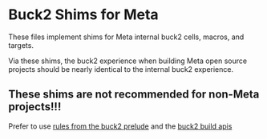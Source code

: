 # Buck2 Shims for Meta

These files implement shims for Meta internal buck2 cells, macros, and targets.

Via these shims, the buck2 experience when building Meta open source projects
should be nearly identical to the internal buck2 experience.

## These shims are not recommended for non-Meta projects!!!

Prefer to use [rules from the buck2 prelude](https://buck2.build/docs/prelude/globals/)
and the [buck2 build apis](https://buck2.build/docs/api/build/globals/)
